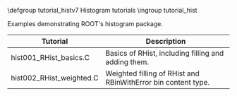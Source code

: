 \defgroup tutorial_histv7 Histogram tutorials
\ingroup tutorial_hist

Examples demonstrating ROOT's histogram package.

| **Tutorial** | **Description** |
|---|---|
| hist001_RHist_basics.C | Basics of RHist, including filling and adding them. |
| hist002_RHist_weighted.C | Weighted filling of RHist and RBinWithError bin content type. |
